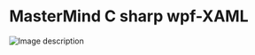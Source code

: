 # MasterMind C sharp wpf-XAML

![Image description](https://images-na.ssl-images-amazon.com/images/I/61OMLYGAfAL._SX425_.jpg)
